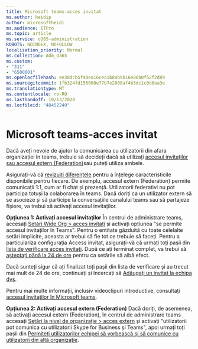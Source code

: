 ```yaml
---
title: Microsoft teams-acces invitat
ms.author: heidip
author: microsoftheidi
ms.audience: ITPro
ms.topic: article
ms.service: o365-administration
ROBOTS: NOINDEX, NOFOLLOW
localization_priority: Normal
ms.collection: Adm_O365
ms.custom:
- "311"
- "6500001"
ms.openlocfilehash: ee38dcb5f40ea16cea1b84b9b16e86b0f52f2d89
ms.sourcegitcommit: 1fb324fd156008e77b7e2008af4b3dc1c0d0ea3e
ms.translationtype: MT
ms.contentlocale: ro-RO
ms.lasthandoff: 10/13/2020
ms.locfileid: "48452240"
---
```

# <a name="microsoft-teams---guest-access"></a>Microsoft teams-acces invitat

Dacă aveți nevoie de ajutor la comunicarea cu utilizatorii din afara organizației în teams, trebuie să decideți dacă să utilizați [accesul invitaților sau accesul extern (Federation)](https://docs.microsoft.com/microsoftteams/manage-external-access#external-access-vs-guest-access)sau puteți utiliza ambele.

Asigurați-vă că [revizuiți diferențele](https://docs.microsoft.com/microsoftteams/manage-external-access#external-access-vs-guest-access) pentru a înțelege caracteristicile disponibile pentru fiecare.  De exemplu, accesul extern (Federation) permite comunicații 1:1, cum ar fi chat și prezență.  Utilizatorii federativi nu pot participa totuși la colaborarea în teams.  Dacă doriți ca un utilizator extern să se asocieze și să participe la conversațiile canalului teams sau să partajeze fișiere, va trebui să activați accesul invitaților.

**Opțiunea 1: Activați accesul invitaților** În centrul de administrare teams, accesați [Setări Wide Org > acces invitați](https://admin.teams.microsoft.com/company-wide-settings/guest-configuration) și activați opțiunea "se permite accesul invitaților în Teams".  Pentru o entitate găzduită cu toate celelalte setări implicite, aceasta ar trebui să fie tot ce trebuie să faceți.  Pentru a particulariza configurația Access invitat, asigurați-vă că urmați toți pașii din [lista de verificare acces invitați](https://docs.microsoft.com/microsoftteams/guest-access-checklist). După ce ați terminat complet, va trebui să [așteptați până la 24 de ore](https://docs.microsoft.com/microsoftteams/manage-guests#guest-access-latencies) pentru ca setările să aibă efect.

Dacă sunteți sigur că ați finalizat toți pașii din lista de verificare și au trecut mai mult de 24 de ore, continuați și încercați să [Adăugați un invitat la echipa dvs](https://support.office.com/article/add-guests-to-a-team-in-teams-fccb4fa6-f864-4508-bdde-256e7384a14f#ID0EAABAAA=Desktop).

Pentru mai multe informații, inclusiv videoclipuri introductive, consultați [accesul invitaților în Microsoft teams](https://docs.microsoft.com/microsoftteams/guest-access).

**Opțiunea 2: Activați accesul extern (Federation)** Dacă doriți, de asemenea, să activați accesul extern (Federation), în centrul de administrare teams accesați [Setări la nivel de organizație > acces extern](https://admin.teams.microsoft.com/company-wide-settings/external-communications) și activați "utilizatorii pot comunica cu utilizatorii Skype for Business și Teams", apoi urmați toți pașii din [Permiteți utilizatorilor echipei să vorbească și să comunice cu utilizatorii din altă organizație](https://docs.microsoft.com/microsoftteams/manage-external-access#let-your-teams-users-chat-and-communicate-with-users-in-another-organization).
